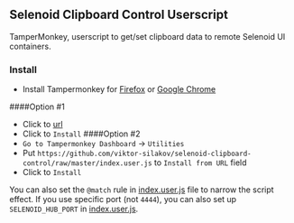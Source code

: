 ## Selenoid Clipboard Control Userscript

TamperMonkey, userscript to get/set clipboard data to remote Selenoid UI containers.

### Install

- Install Tampermonkey for [Firefox](https://addons.mozilla.org/en-US/firefox/addon/tampermonkey/) or [Google Chrome](https://chrome.google.com/webstore/detail/tampermonkey/dhdgffkkebhmkfjojejmpbldmpobfkfo?hl=en)

####Option #1
- Click to [url](https://github.com/viktor-silakov/selenoid-clipboard-control/raw/master/index.user.js)
- Click to `Install`
####Option #2
- `Go to Tampermonkey Dashboard` -> `Utilities`
- Put `https://github.com/viktor-silakov/selenoid-clipboard-control/raw/master/index.user.js` to `Install from URL` field
- Click to `Install`

You can also set the `@match` rule in [index.user.js](index.user.js) file to narrow the script effect.
If you use specific port (not `4444`), you can also set up `SELENOID_HUB_PORT` in [index.user.js](index.user.js).

